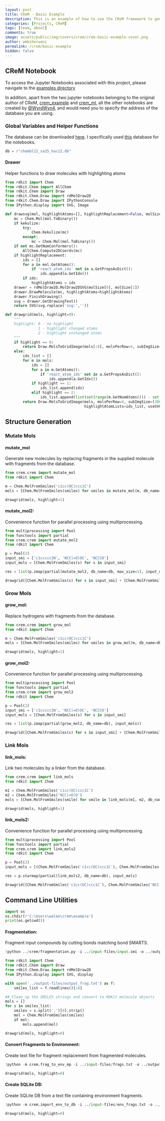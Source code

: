 ```yaml
---
layout: post
title: CReM - Basic Example
description: This is an example of how to use the CReM framework to generate chemical structures using a fragment-based approach. We will demonstrate how to mutate, grow, and link molecules using the CReM framework.
categories: [Projects, CReM]
tags: [team, about]
comments: true
image: assets/public/img/covers/crem/crem-basic-example-cover.png
author: wmksherwani
permalink: /crem/basic-example
hidden: false
---
```


## CReM Notebook
To access the Jupyter Notebooks associated with this project, please navigate to the [examples directory](https://github.com/WyrdWyn4/Pi-Molecular-Research/tree/main/example)

In addition, apart from the two jupyter notebooks belonging to the original author of CReM, [crem_example](https://github.com/WyrdWyn4/Pi-Molecular-Research/blob/main/example/crem_example.ipynb) and [crem_ml](https://github.com/WyrdWyn4/Pi-Molecular-Research/blob/main/example/crem_ml.ipynb), all the other notebooks are created by [@WyrdWyn4](https://github.com/WyrdWyn4/), and would need you to specify the address of the database you are using.

### Global Variables and Helper Functions

The database can be downloaded [here](https://www.qsar4u.com/pages/crem.php). I specifically used [this](https://www.qsar4u.com/files/cremdb/chembl22_sa25_hac12.db.gz) database for the notebooks.

``` python
db = r"chembl22_sa25_hac12.db"
```

#### Drawer

Helper functions to draw molecules with highlighting atoms

``` python
from rdkit import Chem
from rdkit.Chem import AllChem
from rdkit.Chem import Draw
from rdkit.Chem.Draw import rdMolDraw2D
from rdkit.Chem.Draw import IPythonConsole
from IPython.display import SVG, Image
```

``` python
def drawsvg(mol, highlightAtoms=[], highlightReplacement=False, molSize=(400, 300), kekulize=True):
    mc = Chem.Mol(mol.ToBinary())
    if kekulize:
        try:
            Chem.Kekulize(mc)
        except:
            mc = Chem.Mol(mol.ToBinary())
    if not mc.GetNumConformers():
        AllChem.Compute2DCoords(mc)
    if highlightReplacement:
        ids = []
        for a in mol.GetAtoms():
            if 'react_atom_idx' not in a.GetPropsAsDict():
                ids.append(a.GetIdx())
        if ids:
            highlightAtoms = ids
    drawer = rdMolDraw2D.MolDraw2DSVG(molSize[0], molSize[1])
    drawer.DrawMolecule(mc, highlightAtoms=highlightAtoms)
    drawer.FinishDrawing()
    svg = drawer.GetDrawingText()
    return SVG(svg.replace('svg:',''))
```

``` python
def drawgrid(mols, highlight=0):
    """
    highlight: 0 - no highlight
               1 - highlight changed atoms
               2 - highlight unchanged atoms
    """
    if highlight == 0:
        return Draw.MolsToGridImage(mols[:8], molsPerRow=4, subImgSize=(300,200), useSVG=True)
    else:
        ids_list = []
        for m in mols:
            ids = []
            for a in m.GetAtoms():
                if 'react_atom_idx' not in a.GetPropsAsDict():
                    ids.append(a.GetIdx())
            if highlight == 1:
                ids_list.append(ids)
            elif highlight == 2:
                ids_list.append(list(set(range(m.GetNumAtoms())) - set(ids)))
        return Draw.MolsToGridImage(mols, molsPerRow=4, subImgSize=(300,200), 
                                    highlightAtomLists=ids_list, useSVG=True)
```

## Structure Generation

### Mutate Mols

#### mutate_mol

Generate new molecules by replacing fragments in the supplied molecule
with fragments from the database.

``` python
from crem.crem import mutate_mol
from rdkit import Chem

m = Chem.MolFromSmiles('c1cc(OC)ccc1C')
mols = [Chem.MolFromSmiles(smiles) for smiles in mutate_mol(m, db_name=db, max_size=1)]
```

``` python
drawgrid(mols, highlight=1)
```

#### mutate_mol2:

Convenience function for parallel processing using multiprocessing.

``` python
from multiprocessing import Pool
from functools import partial
from crem.crem import mutate_mol2
from rdkit import Chem

p = Pool(2)
input_smi = ['c1ccccc1N', 'NCC(=O)OC', 'NCCCO']
input_mols = [Chem.MolFromSmiles(s) for s in input_smi]

res = list(p.imap(partial(mutate_mol2, db_name=db, max_size=1), input_mols))
```

``` python
drawgrid([Chem.MolFromSmiles(s) for s in input_smi] + [Chem.MolFromSmiles(s) for s in res[0]], highlight=1)
```

### Grow Mols

#### grow_mol:

Replace hydrogens with fragments from the database.

``` python
from crem.crem import grow_mol
from rdkit import Chem

m = Chem.MolFromSmiles('c1cc(OC)ccc1C')
mols = [Chem.MolFromSmiles(smiles) for smiles in grow_mol(m, db_name=db)]
```

``` python
drawgrid(mols, highlight=1)
```

#### grow_mol2:

Convenience function for parallel processing using multiprocessing.

``` python
from multiprocessing import Pool
from functools import partial
from crem.crem import grow_mol2
from rdkit import Chem

p = Pool(2)
input_smi = ['c1ccccc1N', 'NCC(=O)OC', 'NCCCO']
input_mols = [Chem.MolFromSmiles(s) for s in input_smi]

res = list(p.imap(partial(grow_mol2, db_name=db), input_mols))
```

``` python
drawgrid([Chem.MolFromSmiles(s) for s in input_smi] + [Chem.MolFromSmiles(s) for s in res[0]], highlight=1)
```

### Link Mols

#### link_mols:

Link two molecules by a linker from the database.

``` python
from crem.crem import link_mols
from rdkit import Chem

m1 = Chem.MolFromSmiles('c1cc(OC)ccc1C')
m2 = Chem.MolFromSmiles('NCC(=O)O')
mols = [Chem.MolFromSmiles(smile) for smile in link_mols(m1, m2, db_name=db)]
```

``` python
drawgrid(mols, highlight=1)
```

#### link_mols2:

Convenience function for parallel processing using multiprocessing.

``` python
from multiprocessing import Pool
from functools import partial
from crem.crem import link_mols2
from rdkit import Chem

p = Pool(2)
input_mols = [(Chem.MolFromSmiles('c1cc(OC)ccc1C'), Chem.MolFromSmiles('NCC(=O)O'))]

res = p.starmap(partial(link_mols2, db_name=db), input_mols)
```

``` python
drawgrid([Chem.MolFromSmiles('c1cc(OC)ccc1C'), Chem.MolFromSmiles('NCC(=O)O')] + [Chem.MolFromSmiles(s) for s in res[0]], highlight=1)
```

## Command Line Utilities

``` python
import os
os.chdir(r'C:\Users\walee\crem\example')
print(os.getcwd())
```

#### Fragmentation:

Fragment input compounds by cutting bonds matching bond SMARTS.

``` python
!python ../crem/fragmentation.py -i ../input-files/input.smi -o ../output-files/output_frag.txt -c 32 -v
```

``` python
from rdkit import Chem
from rdkit.Chem import Draw
from rdkit.Chem.Draw import rdMolDraw2D
from IPython.display import SVG, display

with open('../output-files/output_frag.txt') as f:
    smiles_list = f.readlines()[:8]

## Clean up the SMILES strings and convert to RDKit molecule objects
mols = []
for s in smiles_list:
    smiles = s.split(',')[0].strip()
    mol = Chem.MolFromSmiles(smiles)
    if mol:
        mols.append(mol)

drawgrid(mols, highlight=0)
```

#### Convert Fragments to Environment:

Create text file for fragment replacement from fragmented molecules.

``` python
!python -m crem.frag_to_env_mp -i ../input-files/frags.txt -o ../output-files/output_env.txt -r 3 -c 32 -v
```

``` python
drawgrid(mols, highlight=0)
```

#### Create SQLite DB:

Create SQLite DB from a text file containing environment fragments.

``` python
!python -m crem.import_env_to_db -i ../input-files/env_frags.txt -o ../output-files/output.db -r 3 -n 32 -v
```

``` python
drawgrid(mols, highlight=0)
```
